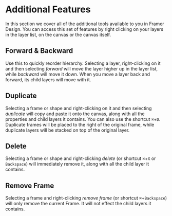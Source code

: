 # Additional Features

In this section we cover all of the additional tools available to you in Framer Design. You can access this set of features by right clicking on your layers in the layer list, on the canvas or the canvas itself.

## **Forward & Backward**

Use this to quickly reorder hierarchy. Selecting a layer, right-clicking on it and then selecting _forward_ will move the layer higher up in the layer list, while _backward_ will move it down. When you move a layer back and forward, its child layers will move with it.

## **Duplicate**

Selecting a frame or shape and right-clicking on it and then selecting _duplicate_ will copy and paste it onto the canvas, along with all the properties and child layers it contains. You can also use the shortcut `⌘`+`D`. Duplicate frames will be placed to the right of the original frame, while duplicate layers will be stacked on top of the original layer.

## **Delete**

Selecting a frame or shape and right-clicking _delete_ \(or shortcut `⌘`+`X` or `Backspace`\) will immediately remove it, along with all the child layer it contains.

## Remove Frame

Selecting a frame and right-clicking _remove frame_ \(or shortcut `⌘`+`Backspace`\) will only remove the current Frame. It will not effect the child layers it contains.
